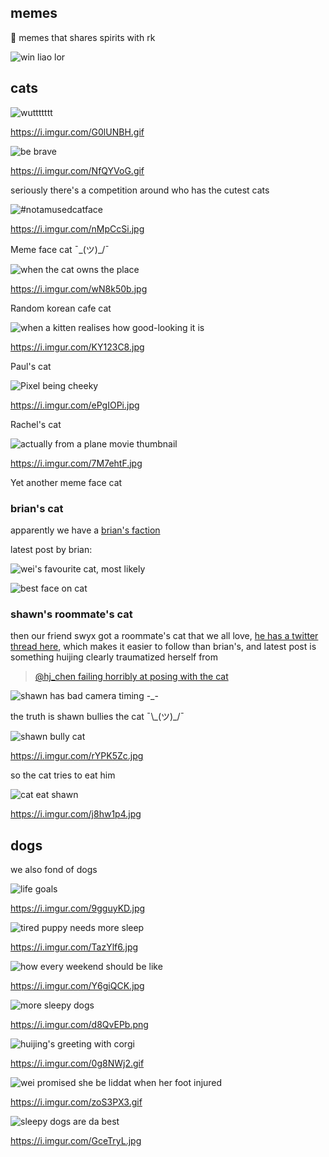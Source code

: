 ## memes
🚜 memes that shares spirits with rk

![win liao lor](https://i.pinimg.com/originals/d9/f0/c6/d9f0c65605242817e5b32f4678f76840.jpg)

## cats

![wuttttttt](https://i.imgur.com/G0lUNBH.gif)

https://i.imgur.com/G0lUNBH.gif

![be brave](https://i.imgur.com/NfQYVoG.gif)

https://i.imgur.com/NfQYVoG.gif

seriously there's a competition around who has the cutest cats

![#notamusedcatface](https://i.imgur.com/nMpCcSi.jpg)

https://i.imgur.com/nMpCcSi.jpg

Meme face cat ¯\_(ツ)_/¯

![when the cat owns the place](https://i.imgur.com/wN8k50b.jpg)

https://i.imgur.com/wN8k50b.jpg

Random korean cafe cat

![when a kitten realises how good-looking it is](https://i.imgur.com/KY123C8.jpg)

https://i.imgur.com/KY123C8.jpg

Paul's cat

![Pixel being cheeky](https://i.imgur.com/ePgIOPi.jpg)

https://i.imgur.com/ePgIOPi.jpg

Rachel's cat

![actually from a plane movie thumbnail](https://i.imgur.com/7M7ehtF.jpg)

https://i.imgur.com/7M7ehtF.jpg

Yet another meme face cat 

### brian's cat

apparently we have a [brian's faction](https://twitter.com/brian_d_vaughn/status/1188653525556875264)

latest post by brian:

![wei's favourite cat, most likely](https://pbs.twimg.com/media/EH7yE-cVAAAkp4L?format=jpg&name=4096x4096)

![best face on cat](https://i.imgur.com/m4FAtpG.jpg)

### shawn's roommate's cat

then our friend swyx got a roommate's cat that we all love, [he has a twitter thread here](https://twitter.com/swyx/status/1154385946575560705), which makes it easier to follow than brian's, and latest post is something huijing clearly traumatized herself from

> [@hj_chen failing horribly at posing with the cat](https://twitter.com/swyx/status/1186764423878381571)

![shawn has bad camera timing -_-](https://pbs.twimg.com/media/EHg781MWoAAqkcH?format=jpg&name=4096x4096)

the truth is shawn bullies the cat ¯\\\_(ツ)_/¯

![shawn bully cat](https://i.imgur.com/rYPK5Zc.jpg)

https://i.imgur.com/rYPK5Zc.jpg

so the cat tries to eat him

![cat eat shawn](https://i.imgur.com/j8hw1p4.jpg)

https://i.imgur.com/j8hw1p4.jpg

## dogs

we also fond of dogs

![life goals](https://i.imgur.com/9gguyKD.jpg)

https://i.imgur.com/9gguyKD.jpg

![tired puppy needs more sleep](https://i.imgur.com/TazYlf6.jpg)

https://i.imgur.com/TazYlf6.jpg

![how every weekend should be like](https://i.imgur.com/Y6giQCK.jpg)

https://i.imgur.com/Y6giQCK.jpg

![more sleepy dogs](https://i.imgur.com/d8QvEPb.png)

https://i.imgur.com/d8QvEPb.png

![huijing's greeting with corgi](https://i.imgur.com/0g8NWj2.gif)

https://i.imgur.com/0g8NWj2.gif

![wei promised she be liddat when her foot injured](https://i.imgur.com/zoS3PX3.gif)

https://i.imgur.com/zoS3PX3.gif

![sleepy dogs are da best](https://i.imgur.com/GceTryL.jpg)

https://i.imgur.com/GceTryL.jpg
